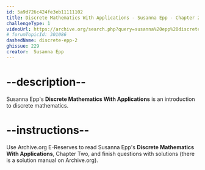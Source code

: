 ```yaml
---
id: 5a9d726c424fe3eb11111102
title: Discrete Mathematics With Applications - Susanna Epp - Chapter 2
challengeType: 1
videoUrl: https://archive.org/search.php?query=susanna%20epp%20discrete%20mathematics
# forumTopicId: 301086
dashedName: discrete-epp-2
ghissue: 229
creator:  Susanna Epp
---
```


# --description--

Susanna Epp's __Discrete Mathematics With Applications__ is an introduction to discrete mathematics.

# --instructions--

Use Archive.org E-Reserves to read Susanna Epp's __Discrete Mathematics With Applications__, Chapter Two, and finish questions with solutions (there is a solution manual on Archive.org). 